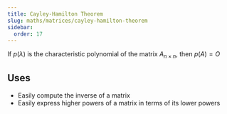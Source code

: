 ```yaml
---
title: Cayley-Hamilton Theorem
slug: maths/matrices/cayley-hamilton-theorem
sidebar:
  order: 17
---
```


If $p(\lambda)$ is the characteristic polynomial of the matrix $A_{n\times n}$,
then $p(A)=O$

## Uses

- Easily compute the inverse of a matrix
- Easily express higher powers of a matrix in terms of its lower powers
